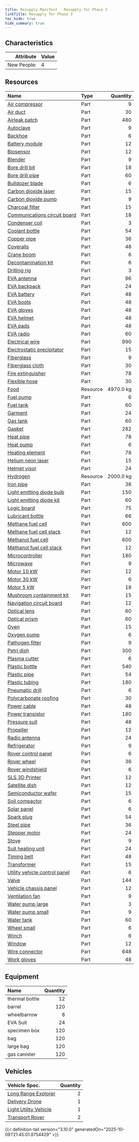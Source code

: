 ```yaml
---
title: Resupply Manifest - Resupply for Phase 3
linkTitle: Resupply for Phase 3
toc_hide: true
hide_summary: true
---
```

<!-- This is generated by the MarsSim HelpGenertor, do not edit. -->

## Characteristics

| Attribute      | Value |
|--------:|:------|
|New People:|4|


## Resources

| Name | Type | Quantity |
|:-----|:-----|-----:|
|[Air compressor](/docs/definitions/part/air-compressor)|Part|9|
|[Air duct](/docs/definitions/part/air-duct)|Part|30|
|[Airleak patch](/docs/definitions/part/airleak-patch)|Part|480|
|[Autoclave](/docs/definitions/part/autoclave)|Part|9|
|[Backhoe](/docs/definitions/part/backhoe)|Part|6|
|[Battery module](/docs/definitions/part/battery-module)|Part|12|
|[Biosensor](/docs/definitions/part/biosensor)|Part|12|
|[Blender](/docs/definitions/part/blender)|Part|9|
|[Bore drill bit](/docs/definitions/part/bore-drill-bit)|Part|18|
|[Bore drill pipe](/docs/definitions/part/bore-drill-pipe)|Part|60|
|[Bulldozer blade](/docs/definitions/part/bulldozer-blade)|Part|6|
|[Carbon dioxide laser](/docs/definitions/part/carbon-dioxide-laser)|Part|15|
|[Carbon dioxide pump](/docs/definitions/part/carbon-dioxide-pump)|Part|9|
|[Charcoal filter](/docs/definitions/part/charcoal-filter)|Part|15|
|[Communications circuit board](/docs/definitions/part/communications-circuit-board)|Part|18|
|[Condenser coil](/docs/definitions/part/condenser-coil)|Part|3|
|[Coolant bottle](/docs/definitions/part/coolant-bottle)|Part|54|
|[Copper pipe](/docs/definitions/part/copper-pipe)|Part|36|
|[Coveralls](/docs/definitions/part/coveralls)|Part|48|
|[Crane boom](/docs/definitions/part/crane-boom)|Part|6|
|[Decontamination kit](/docs/definitions/part/decontamination-kit)|Part|6|
|[Drilling rig](/docs/definitions/part/drilling-rig)|Part|3|
|[EVA antenna](/docs/definitions/part/eva-antenna)|Part|96|
|[EVA backpack](/docs/definitions/part/eva-backpack)|Part|24|
|[EVA battery](/docs/definitions/part/eva-battery)|Part|48|
|[EVA boots](/docs/definitions/part/eva-boots)|Part|48|
|[EVA gloves](/docs/definitions/part/eva-gloves)|Part|48|
|[EVA helmet](/docs/definitions/part/eva-helmet)|Part|48|
|[EVA pads](/docs/definitions/part/eva-pads)|Part|48|
|[EVA radio](/docs/definitions/part/eva-radio)|Part|60|
|[Electrical wire](/docs/definitions/part/electrical-wire)|Part|990|
|[Electrostatic precipitator](/docs/definitions/part/electrostatic-precipitator)|Part|15|
|[Fiberglass](/docs/definitions/part/fiberglass)|Part|9|
|[Fiberglass cloth](/docs/definitions/part/fiberglass-cloth)|Part|30|
|[Fire extinguisher](/docs/definitions/part/fire-extinguisher)|Part|78|
|[Flexible hose](/docs/definitions/part/flexible-hose)|Part|30|
|[Food](/docs/definitions/resource/food)|Resource|4970.0 kg|
|[Fuel pump](/docs/definitions/part/fuel-pump)|Part|6|
|[Fuel tank](/docs/definitions/part/fuel-tank)|Part|60|
|[Garment](/docs/definitions/part/garment)|Part|24|
|[Gas tank](/docs/definitions/part/gas-tank)|Part|60|
|[Gasket](/docs/definitions/part/gasket)|Part|282|
|[Heat pipe](/docs/definitions/part/heat-pipe)|Part|78|
|[Heat pump](/docs/definitions/part/heat-pump)|Part|6|
|[Heating element](/docs/definitions/part/heating-element)|Part|78|
|[Helium neon laser](/docs/definitions/part/helium-neon-laser)|Part|15|
|[Helmet visor](/docs/definitions/part/helmet-visor)|Part|24|
|[Hydrogen](/docs/definitions/resource/hydrogen)|Resource|2000.0 kg|
|[Iron pipe](/docs/definitions/part/iron-pipe)|Part|36|
|[Light emitting diode bulb](/docs/definitions/part/light-emitting-diode-bulb)|Part|150|
|[Light emitting diode kit](/docs/definitions/part/light-emitting-diode-kit)|Part|60|
|[Logic board](/docs/definitions/part/logic-board)|Part|75|
|[Lubricant bottle](/docs/definitions/part/lubricant-bottle)|Part|66|
|[Methane fuel cell](/docs/definitions/part/methane-fuel-cell)|Part|600|
|[Methane fuel cell stack](/docs/definitions/part/methane-fuel-cell-stack)|Part|12|
|[Methanol fuel cell](/docs/definitions/part/methanol-fuel-cell)|Part|600|
|[Methanol fuel cell stack](/docs/definitions/part/methanol-fuel-cell-stack)|Part|12|
|[Microcontroller](/docs/definitions/part/microcontroller)|Part|180|
|[Microwave](/docs/definitions/part/microwave)|Part|9|
|[Motor 10 kW](/docs/definitions/part/motor-10-kw)|Part|12|
|[Motor 30 kW](/docs/definitions/part/motor-30-kw)|Part|6|
|[Motor 5 kW](/docs/definitions/part/motor-5-kw)|Part|18|
|[Mushroom containment kit](/docs/definitions/part/mushroom-containment-kit)|Part|15|
|[Navigation circuit board](/docs/definitions/part/navigation-circuit-board)|Part|12|
|[Optical lens](/docs/definitions/part/optical-lens)|Part|60|
|[Optical prism](/docs/definitions/part/optical-prism)|Part|60|
|[Oven](/docs/definitions/part/oven)|Part|15|
|[Oxygen pump](/docs/definitions/part/oxygen-pump)|Part|6|
|[Pathogen filter](/docs/definitions/part/pathogen-filter)|Part|9|
|[Petri dish](/docs/definitions/part/petri-dish)|Part|300|
|[Plasma cutter](/docs/definitions/part/plasma-cutter)|Part|6|
|[Plastic bottle](/docs/definitions/part/plastic-bottle)|Part|540|
|[Plastic pipe](/docs/definitions/part/plastic-pipe)|Part|54|
|[Plastic tubing](/docs/definitions/part/plastic-tubing)|Part|180|
|[Pneumatic drill](/docs/definitions/part/pneumatic-drill)|Part|6|
|[Polycarbonate roofing](/docs/definitions/part/polycarbonate-roofing)|Part|30|
|[Power cable](/docs/definitions/part/power-cable)|Part|48|
|[Power transistor](/docs/definitions/part/power-transistor)|Part|180|
|[Pressure suit](/docs/definitions/part/pressure-suit)|Part|48|
|[Propeller](/docs/definitions/part/propeller)|Part|12|
|[Radio antenna](/docs/definitions/part/radio-antenna)|Part|24|
|[Refrigerator](/docs/definitions/part/refrigerator)|Part|9|
|[Rover control panel](/docs/definitions/part/rover-control-panel)|Part|6|
|[Rover wheel](/docs/definitions/part/rover-wheel)|Part|36|
|[Rover windshield](/docs/definitions/part/rover-windshield)|Part|6|
|[SLS 3D Printer](/docs/definitions/part/sls-3d-printer)|Part|12|
|[Satellite dish](/docs/definitions/part/satellite-dish)|Part|12|
|[Semiconductor wafer](/docs/definitions/part/semiconductor-wafer)|Part|15|
|[Soil compactor](/docs/definitions/part/soil-compactor)|Part|6|
|[Solar panel](/docs/definitions/part/solar-panel)|Part|6|
|[Spark plug](/docs/definitions/part/spark-plug)|Part|54|
|[Steel pipe](/docs/definitions/part/steel-pipe)|Part|36|
|[Stepper motor](/docs/definitions/part/stepper-motor)|Part|24|
|[Stove](/docs/definitions/part/stove)|Part|9|
|[Suit heating unit](/docs/definitions/part/suit-heating-unit)|Part|24|
|[Timing belt](/docs/definitions/part/timing-belt)|Part|48|
|[Transformer](/docs/definitions/part/transformer)|Part|15|
|[Utility vehicle control panel](/docs/definitions/part/utility-vehicle-control-panel)|Part|6|
|[Valve](/docs/definitions/part/valve)|Part|144|
|[Vehicle chassis panel](/docs/definitions/part/vehicle-chassis-panel)|Part|12|
|[Ventilation fan](/docs/definitions/part/ventilation-fan)|Part|9|
|[Water pump large](/docs/definitions/part/water-pump-large)|Part|3|
|[Water pump small](/docs/definitions/part/water-pump-small)|Part|9|
|[Water tank](/docs/definitions/part/water-tank)|Part|60|
|[Wheel small](/docs/definitions/part/wheel-small)|Part|6|
|[Winch](/docs/definitions/part/winch)|Part|6|
|[Window](/docs/definitions/part/window)|Part|12|
|[Wire connector](/docs/definitions/part/wire-connector)|Part|648|
|[Work gloves](/docs/definitions/part/work-gloves)|Part|48|

## Equipment

| Name | Quantity |
|:-----|-----:|
|thermal bottle|12|
|barrel|120|
|wheelbarrow|8|
|EVA Suit|24|
|specimen box|120|
|bag|120|
|large bag|120|
|gas canister|120|

## Vehicles

| Vehicle Spec. | Quantity |
|:-----|-----:|
|[Long Range Explorer](/docs/definitions/vehicle/long-range-explorer)|2|
|[Delivery Drone](/docs/definitions/vehicle/delivery-drone)|1|
|[Light Utility Vehicle](/docs/definitions/vehicle/light-utility-vehicle)|1|
|[Transport Rover](/docs/definitions/vehicle/transport-rover)|2|
   

    

{{< definition-tail version="3.10.0" generatedOn="2025-10-09T21:45:01.8754429" >}}


